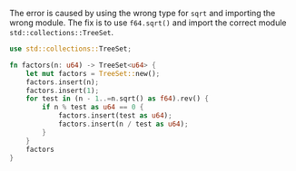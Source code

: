 The error is caused by using the wrong type for `sqrt` and importing the wrong module. The fix is to use `f64.sqrt()` and import the correct module `std::collections::TreeSet`.

```rs
use std::collections::TreeSet;

fn factors(n: u64) -> TreeSet<u64> {
    let mut factors = TreeSet::new();
    factors.insert(n);
    factors.insert(1);
    for test in (n - 1..=n.sqrt() as f64).rev() {
        if n % test as u64 == 0 {
            factors.insert(test as u64);
            factors.insert(n / test as u64);
        }
    }
    factors
}
```

